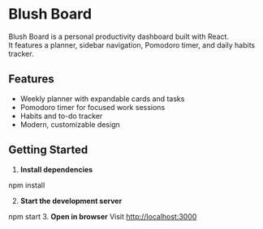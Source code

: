 # Blush Board

Blush Board is a personal productivity dashboard built with React.  
It features a planner, sidebar navigation, Pomodoro timer, and daily habits tracker.

## Features

-  Weekly planner with expandable cards and tasks
-  Pomodoro timer for focused work sessions
-  Habits and to-do tracker
-  Modern, customizable design

## Getting Started

1. **Install dependencies**

npm install

2. **Start the development server**

npm start
3. **Open in browser**
Visit [http://localhost:3000](http://localhost:3000)

